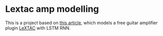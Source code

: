 # Lextac amp modelling

This is a project based on [this article](https://arxiv.org/pdf/1804.07145.pdf),
which models a free guitar amplifier plugin [LeXTAC](http://www.vst4free.com/free_vst.php?plugin=LeXTAC&id=962)
with LSTM RNN.
